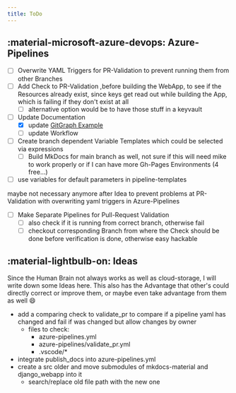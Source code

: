 ```yaml
---
title: ToDo
---
```


## :material-microsoft-azure-devops: Azure-Pipelines

- [ ] Overwrite YAML Triggers for PR-Validation to prevent running them from other Branches
- [ ] Add Check to PR-Validation ,before building the WebApp, to see if the Resources already exist, since keys get read out while building the App, which is failing if they don't exist at all
    - [ ] alternative option would be to have those stuff in a keyvault
- [ ] Update Documentation
    - [x] update [GitGraph Example](https://mauwii.github.io/django_devops/todo/#gitgraph-example)
    - [ ] update Workflow
- [ ] Create branch dependent Variable Templates which could be selected via expressions
    - [ ] Build MkDocs for main branch as well, not sure if  this will need mike to work properly or if I can have more Gh-Pages Environments (4 free...)
- [ ] use variables for default parameters in pipeline-templates

maybe not necessary anymore after Idea to prevent problems at PR-Validation with overwriting yaml triggers in Azure-Pipelines

- [ ] Make Separate Pipelines for Pull-Request Validation
    - [ ] also check if it is running from correct branch, otherwise fail
    - [ ] checkout corresponding Branch from where the Check should be done before verification is done, otherwise easy hackable

## :material-lightbulb-on: Ideas

Since the Human Brain not always works as well as cloud-storage, I will write down some Ideas here. This also has the Advantage that other's could directly correct or improve them, or maybe even take advantage from them as well :smile:

- add a comparing check to validate_pr to compare if a pipeline yaml has changed and fail if was changed but allow changes by owner
    - files to check:
        - azure-pipelines.yml
        - azure-pipelines/validate_pr.yml
        - .vscode/*
- integrate publish_docs into azure-pipelines.yml
- create a src older and move submodules of mkdocs-material and django_webapp into it
    - search/replace old file path with the new one
